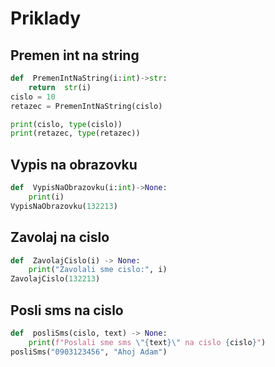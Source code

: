 # Priklady
## Premen int na string
```py
def  PremenIntNaString(i:int)->str:
	return  str(i)
cislo = 10
retazec = PremenIntNaString(cislo)

print(cislo, type(cislo))
print(retazec, type(retazec))
```
## Vypis na obrazovku
```py
def  VypisNaObrazovku(i:int)->None:
	print(i)
VypisNaObrazovku(132213)
```

## Zavolaj na cislo
```py
def  ZavolajCislo(i) -> None:
	print("Zavolali sme cislo:", i)
ZavolajCislo(132213)
```
## Posli sms na cislo
```py
def  posliSms(cislo, text) -> None:
	print(f"Poslali sme sms \"{text}\" na cislo {cislo}")
posliSms("0903123456", "Ahoj Adam")
```
